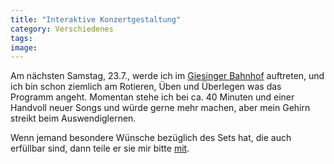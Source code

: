 ```yaml
---
title: "Interaktive Konzertgestaltung"
category: Verschiedenes
tags: 
image: 
---
```


Am nächsten Samstag, 23.7., werde ich im [Giesinger Bahnhof](http://www.giesinger-bahnhof.de/) auftreten, und ich bin schon ziemlich am Rotieren, Üben und Überlegen was das Programm angeht. Momentan stehe ich bei ca. 40 Minuten und einer Handvoll neuer Songs und würde gerne mehr machen, aber mein Gehirn streikt beim Auswendiglernen.  

  

Wenn jemand besondere Wünsche bezüglich des Sets hat, die auch erfüllbar sind, dann teile er sie mir bitte [mit](http://www.misantropolis.de/kontakt).